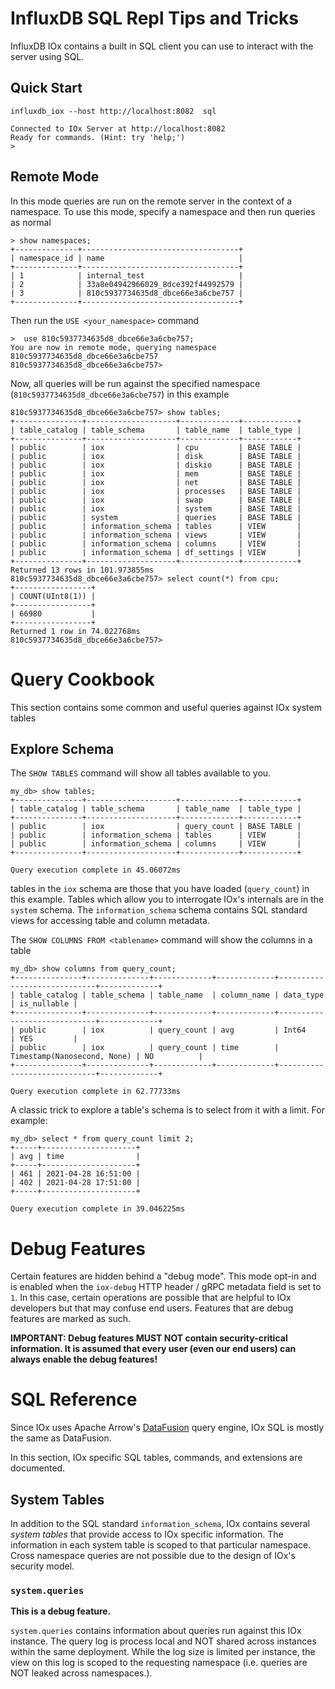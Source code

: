 # InfluxDB SQL Repl Tips and Tricks

InfluxDB IOx contains a built in SQL client you can use to interact with the server using SQL.

## Quick Start

```shell
influxdb_iox --host http://localhost:8082  sql

Connected to IOx Server at http://localhost:8082
Ready for commands. (Hint: try 'help;')
>

```

## Remote Mode
In this mode queries are run on the remote server in the context of a namespace. To use this mode, specify a namespace and then run queries as normal

```
> show namespaces;
+--------------+-----------------------------------+
| namespace_id | name                              |
+--------------+-----------------------------------+
| 1            | internal_test                     |
| 2            | 33a8e04942966029_8dce392f44992579 |
| 3            | 810c5937734635d8_dbce66e3a6cbe757 |
+--------------+-----------------------------------+
```

Then run the `USE <your_namespace>` command

```
>  use 810c5937734635d8_dbce66e3a6cbe757;
You are now in remote mode, querying namespace 810c5937734635d8_dbce66e3a6cbe757
810c5937734635d8_dbce66e3a6cbe757>
```

Now, all queries will be run against the specified namespace (`810c5937734635d8_dbce66e3a6cbe757`) in this example
```
810c5937734635d8_dbce66e3a6cbe757> show tables;
+---------------+--------------------+-------------+------------+
| table_catalog | table_schema       | table_name  | table_type |
+---------------+--------------------+-------------+------------+
| public        | iox                | cpu         | BASE TABLE |
| public        | iox                | disk        | BASE TABLE |
| public        | iox                | diskio      | BASE TABLE |
| public        | iox                | mem         | BASE TABLE |
| public        | iox                | net         | BASE TABLE |
| public        | iox                | processes   | BASE TABLE |
| public        | iox                | swap        | BASE TABLE |
| public        | iox                | system      | BASE TABLE |
| public        | system             | queries     | BASE TABLE |
| public        | information_schema | tables      | VIEW       |
| public        | information_schema | views       | VIEW       |
| public        | information_schema | columns     | VIEW       |
| public        | information_schema | df_settings | VIEW       |
+---------------+--------------------+-------------+------------+
Returned 13 rows in 101.973855ms
810c5937734635d8_dbce66e3a6cbe757> select count(*) from cpu;
+-----------------+
| COUNT(UInt8(1)) |
+-----------------+
| 66980           |
+-----------------+
Returned 1 row in 74.022768ms
810c5937734635d8_dbce66e3a6cbe757>
```


# Query Cookbook

This section contains some common and useful queries against IOx system tables


## Explore Schema


The `SHOW TABLES` command will show all tables available to you.

```
my_db> show tables;
+---------------+--------------------+-------------+------------+
| table_catalog | table_schema       | table_name  | table_type |
+---------------+--------------------+-------------+------------+
| public        | iox                | query_count | BASE TABLE |
| public        | information_schema | tables      | VIEW       |
| public        | information_schema | columns     | VIEW       |
+---------------+--------------------+-------------+------------+

Query execution complete in 45.06072ms
```
tables in the `iox` schema are those that you have loaded (`query_count`) in this example. Tables which allow you to interrogate IOx's internals are in the `system` schema. The `information_schema` schema contains SQL standard views for accessing table and column metadata.


The `SHOW COLUMNS FROM <tablename>` command will show the columns in a table

```
my_db> show columns from query_count;
+---------------+--------------+-------------+-------------+-----------------------------+-------------+
| table_catalog | table_schema | table_name  | column_name | data_type                   | is_nullable |
+---------------+--------------+-------------+-------------+-----------------------------+-------------+
| public        | iox          | query_count | avg         | Int64                       | YES         |
| public        | iox          | query_count | time        | Timestamp(Nanosecond, None) | NO          |
+---------------+--------------+-------------+-------------+-----------------------------+-------------+

Query execution complete in 62.77733ms
```

A classic trick to explore a table's schema is to select from it with a limit. For example:

```
my_db> select * from query_count limit 2;
+-----+---------------------+
| avg | time                |
+-----+---------------------+
| 461 | 2021-04-28 16:51:00 |
| 402 | 2021-04-28 17:51:00 |
+-----+---------------------+

Query execution complete in 39.046225ms
```

# Debug Features
Certain features are hidden behind a "debug mode". This mode opt-in and is enabled when the `iox-debug` HTTP header / gRPC metadata
field is set to `1`. In this case, certain operations are possible that are helpful to IOx developers but that may
confuse end users. Features that are debug features are marked as such.

**IMPORTANT: Debug features MUST NOT contain security-critical information. It is assumed that every user (even our end
users) can always enable the debug features!**


# SQL Reference

Since IOx uses Apache Arrow's
[DataFusion](https://github.com/apache/arrow-datafusion) query engine, IOx SQL is mostly the same as DataFusion.

In this section, IOx specific SQL tables, commands, and extensions are documented.


## System Tables

In addition to the SQL standard `information_schema`, IOx contains several *system tables* that provide access to IOx
specific information. The information in each system table is scoped to that particular namespace. Cross namespace
queries are not possible due to the design of IOx's security model.

### `system.queries`
**This is a debug feature.**

`system.queries` contains information about queries run against this IOx instance. The query log is process local and
NOT shared across instances within the same deployment. While the log size is limited per instance, the view on this log
is scoped to the requesting namespace (i.e. queries are NOT leaked across namespaces.).
